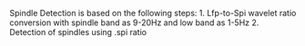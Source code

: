 Spindle Detection is based on the following steps:
    1. Lfp-to-Spi wavelet ratio conversion with spindle band as 9-20Hz and low band as 1-5Hz
    2. Detection of spindles using .spi ratio 
